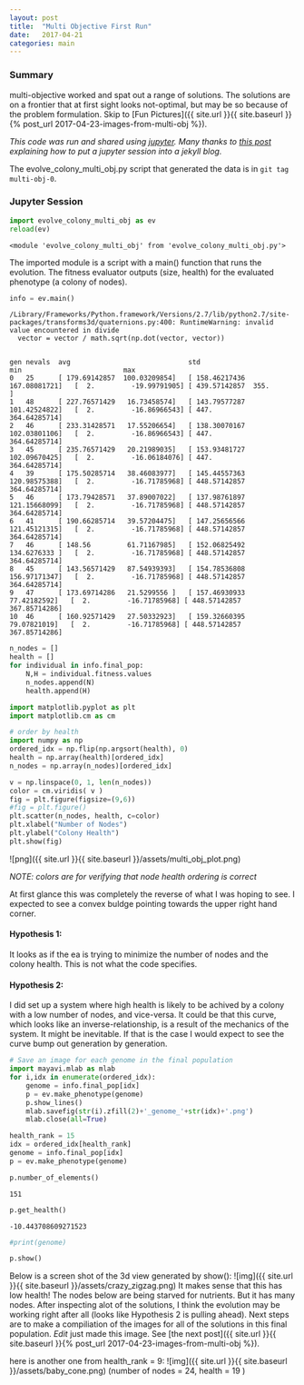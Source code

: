 ```yaml
---
layout: post
title:  "Multi Objective First Run"
date:   2017-04-21 
categories: main
---
```



### Summary 
multi-objective worked and spat out a range of solutions. The solutions are on a frontier that at first sight looks not-optimal, but may be so because of the problem formulation. Skip to [Fun Pictures]({{ site.url }}{{ site.baseurl }}{% post_url 2017-04-23-images-from-multi-obj %}).

*This code was run and shared using [jupyter](http://jupyter.org/). Many thanks to [this post](http://briancaffey.github.io/2016/03/14/ipynb-with-jekyll.html) explaining how to put a jupyter session into a jekyll blog.*

The evolve_colony_multi_obj.py script that generated the data is in ``` git tag multi-obj-0 ```.

### Jupyter Session

```python
import evolve_colony_multi_obj as ev
reload(ev)
```




    <module 'evolve_colony_multi_obj' from 'evolve_colony_multi_obj.py'>



The imported module is a script with a main() function that runs the evolution. The fitness evaluator outputs (size, health) for the evaluated phenotype (a colony of nodes).


```python
info = ev.main()
```

    /Library/Frameworks/Python.framework/Versions/2.7/lib/python2.7/site-packages/transforms3d/quaternions.py:400: RuntimeWarning: invalid value encountered in divide
      vector = vector / math.sqrt(np.dot(vector, vector))


    gen	nevals	avg                          	std                          	min                        	max                          
    0  	25    	[ 179.69142857  100.03209854]	[ 158.46217436  167.08081721]	[  2.         -19.99791905]	[ 439.57142857  355.        ]
    1  	48    	[ 227.76571429   16.73458574]	[ 143.79577287  101.42524822]	[  2.         -16.86966543]	[ 447.          364.64285714]
    2  	46    	[ 233.31428571   17.55206654]	[ 138.30070167  102.03801106]	[  2.         -16.86966543]	[ 447.          364.64285714]
    3  	45    	[ 235.76571429   20.21989035]	[ 153.93481727  102.09670425]	[  2.         -16.06184076]	[ 447.          364.64285714]
    4  	39    	[ 175.50285714   38.46083977]	[ 145.44557363  120.98575388]	[  2.         -16.71785968]	[ 448.57142857  364.64285714]
    5  	46    	[ 173.79428571   37.89007022]	[ 137.98761897  121.15668099]	[  2.         -16.71785968]	[ 448.57142857  364.64285714]
    6  	41    	[ 190.66285714   39.57204475]	[ 147.25656566  121.45121315]	[  2.         -16.71785968]	[ 448.57142857  364.64285714]
    7  	46    	[ 148.56         61.71167985]	[ 152.06825492  134.6276333 ]	[  2.         -16.71785968]	[ 448.57142857  364.64285714]
    8  	45    	[ 143.56571429   87.54939393]	[ 154.78536808  156.97171347]	[  2.         -16.71785968]	[ 448.57142857  364.64285714]
    9  	47    	[ 173.69714286   21.5299556 ]	[ 157.46930933   77.42182592]	[  2.         -16.71785968]	[ 448.57142857  367.85714286]
    10 	46    	[ 160.92571429   27.50332923]	[ 159.32660395   79.07821019]	[  2.         -16.71785968]	[ 448.57142857  367.85714286]



```python
n_nodes = []
health = []
for individual in info.final_pop:
    N,H = individual.fitness.values
    n_nodes.append(N)
    health.append(H)
```


```python
import matplotlib.pyplot as plt
import matplotlib.cm as cm
```


```python
# order by health
import numpy as np
ordered_idx = np.flip(np.argsort(health), 0)
health = np.array(health)[ordered_idx]
n_nodes = np.array(n_nodes)[ordered_idx]
```


```python
v = np.linspace(0, 1, len(n_nodes))
color = cm.viridis( v )
fig = plt.figure(figsize=(9,6))
#fig = plt.figure()
plt.scatter(n_nodes, health, c=color)
plt.xlabel("Number of Nodes")
plt.ylabel("Colony Health")
plt.show(fig)
```


![png]({{ site.url }}{{ site.baseurl }}/assets/multi_obj_plot.png)


*NOTE: colors are for verifying that node health ordering is correct*

At first glance this was completely the reverse of what I was hoping to see. I expected to see a convex buldge pointing towards the upper right hand corner.
#### Hypothesis 1: 
It looks as if the ea is trying to minimize the number of nodes and the colony health. This is not what the code specifies.
#### Hypothesis 2: 
I did set up a system where high health is likely to be achived by a colony with a low number of nodes, and vice-versa. It could be that this curve, which looks like an inverse-relationship, is a result of the mechanics of the system. It might be inevitable. If that is the case I would expect to see the curve bump out generation by generation.


```python
# Save an image for each genome in the final population
import mayavi.mlab as mlab
for i,idx in enumerate(ordered_idx):
    genome = info.final_pop[idx]
    p = ev.make_phenotype(genome)
    p.show_lines()
    mlab.savefig(str(i).zfill(2)+'_genome_'+str(idx)+'.png')
    mlab.close(all=True)
```


```python
health_rank = 15
idx = ordered_idx[health_rank]
genome = info.final_pop[idx]
p = ev.make_phenotype(genome)
```


```python
p.number_of_elements()
```




    151




```python
p.get_health()
```




    -10.443708609271523




```python
#print(genome)
```


```python
p.show()
```


Below is a screen shot of the 3d view generated by show():
![img]({{ site.url }}{{ site.baseurl }}/assets/crazy_zigzag.png)
It makes sense that this has low health! The nodes below are being starved for nutrients. But it has many nodes. After inspecting alot of the solutions, I think the evolution may be working right after all (looks like Hypothesis 2 is pulling ahead). Next steps are to make a compiliation of the images for all of the solutions in this final population. *Edit* just made this image. See [the next post]({{ site.url }}{{ site.baseurl }}{% post_url 2017-04-23-images-from-multi-obj %}).

here is another one
from health_rank = 9:
![img]({{ site.url }}{{ site.baseurl }}/assets/baby_cone.png)
(number of nodes = 24, health = 19 )

